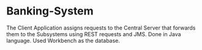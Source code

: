 # Banking-System
The Client Application assigns requests to the Central Server that forwards them to the Subsystems using REST requests and JMS. Done in Java language. Used Workbench as the database.
